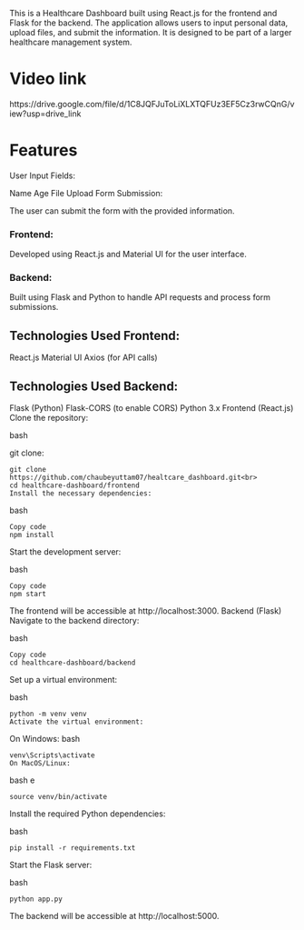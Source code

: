 This is a Healthcare Dashboard built using React.js for the frontend and Flask for the backend. The application allows users to input personal data, upload files, and submit the information. It is designed to be part of a larger healthcare management system.

<h1>Video link</h1>https://drive.google.com/file/d/1C8JQFJuToLiXLXTQFUz3EF5Cz3rwCQnG/view?usp=drive_link
<h1>Features</h1>
User Input Fields:

Name
Age
File Upload
Form Submission:

The user can submit the form with the provided information.
<h3>Frontend:</h3>

Developed using React.js and Material UI for the user interface.
<h3>Backend:</h3>

Built using Flask and Python to handle API requests and process form submissions.
<h2>Technologies Used
Frontend:</h2>

React.js
Material UI
Axios (for API calls)
<h2>Technologies Used Backend:</h2>

Flask (Python)
Flask-CORS (to enable CORS)
Python 3.x
Frontend (React.js)
Clone the repository:

bash


git clone: 
```
git clone https://github.com/chaubeyuttam07/healtcare_dashboard.git<br>
cd healthcare-dashboard/frontend
Install the necessary dependencies:
```
bash
```
Copy code
npm install
```
Start the development server:

bash
```
Copy code
npm start
```
The frontend will be accessible at http://localhost:3000.
Backend (Flask)
Navigate to the backend directory:

bash
```
Copy code
cd healthcare-dashboard/backend
```
Set up a virtual environment:

bash

```
python -m venv venv
Activate the virtual environment:
```

On Windows:
bash

```
venv\Scripts\activate
On MacOS/Linux:
```
bash
e
```
source venv/bin/activate
```
Install the required Python dependencies:

bash
```
pip install -r requirements.txt
```
Start the Flask server:

bash
```
python app.py
```
The backend will be accessible at http://localhost:5000.
